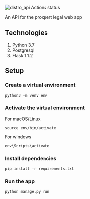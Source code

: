 ![distro_api Actions status](https://github.com/ThatcherK/Distro_api/workflows/distro_api/badge.svg)

An API for the proxpert legal web app


## Technologies

1. Python 3.7
2. Postgresql
3. Flask 1.1.2

## Setup 

### Create a virtual environment 

`python3 -m venv env`

### Activate the virtual environment
 
For macOS/Linux

`source env/bin/activate`

For windows

`env\Scripts\activate`

### Install dependencies

`pip install -r requirements.txt`


### Run the app 

`python manage.py run`

